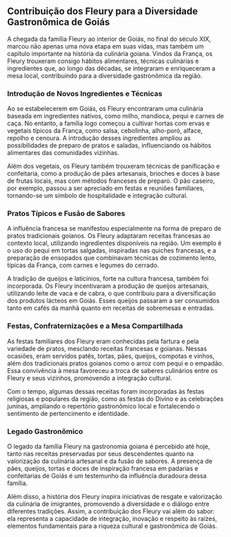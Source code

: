 ## Contribuição dos Fleury para a Diversidade Gastronômica de Goiás

A chegada da família Fleury ao interior de Goiás, no final do século XIX, marcou não apenas uma nova etapa em suas vidas, mas também um capítulo importante na história da culinária goiana. Vindos da França, os Fleury trouxeram consigo hábitos alimentares, técnicas culinárias e ingredientes que, ao longo das décadas, se integraram e enriqueceram a mesa local, contribuindo para a diversidade gastronômica da região.

### Introdução de Novos Ingredientes e Técnicas

Ao se estabelecerem em Goiás, os Fleury encontraram uma culinária baseada em ingredientes nativos, como milho, mandioca, pequi e carnes de caça. No entanto, a família logo começou a cultivar hortas com ervas e vegetais típicos da França, como salsa, cebolinha, alho-poró, alface, repolho e cenoura. A introdução desses ingredientes ampliou as possibilidades de preparo de pratos e saladas, influenciando os hábitos alimentares das comunidades vizinhas.

Além dos vegetais, os Fleury também trouxeram técnicas de panificação e confeitaria, como a produção de pães artesanais, brioches e doces à base de frutas locais, mas com métodos franceses de preparo. O pão caseiro, por exemplo, passou a ser apreciado em festas e reuniões familiares, tornando-se um símbolo de hospitalidade e integração cultural.

### Pratos Típicos e Fusão de Sabores

A influência francesa se manifestou especialmente na forma de preparo de pratos tradicionais goianos. Os Fleury adaptaram receitas francesas ao contexto local, utilizando ingredientes disponíveis na região. Um exemplo é o uso do pequi em tortas salgadas, inspiradas nas quiches francesas, e a preparação de ensopados que combinavam técnicas de cozimento lento, típicas da França, com carnes e legumes do cerrado.

A tradição de queijos e laticínios, forte na cultura francesa, também foi incorporada. Os Fleury incentivaram a produção de queijos artesanais, utilizando leite de vaca e de cabra, o que contribuiu para a diversificação dos produtos lácteos em Goiás. Esses queijos passaram a ser consumidos tanto em cafés da manhã quanto em receitas de sobremesas e entradas.

### Festas, Confraternizações e a Mesa Compartilhada

As festas familiares dos Fleury eram conhecidas pela fartura e pela variedade de pratos, mesclando receitas francesas e goianas. Nessas ocasiões, eram servidos patês, tortas, pães, queijos, compotas e vinhos, além dos tradicionais pratos goianos como o arroz com pequi e o empadão. Essa convivência à mesa favoreceu a troca de saberes culinários entre os Fleury e seus vizinhos, promovendo a integração cultural.

Com o tempo, algumas dessas receitas foram incorporadas às festas religiosas e populares da região, como as festas do Divino e as celebrações juninas, ampliando o repertório gastronômico local e fortalecendo o sentimento de pertencimento e identidade.

### Legado Gastronômico

O legado da família Fleury na gastronomia goiana é percebido até hoje, tanto nas receitas preservadas por seus descendentes quanto na valorização da culinária artesanal e da fusão de sabores. A presença de pães, queijos, tortas e doces de inspiração francesa em padarias e confeitarias de Goiás é um testemunho da influência duradoura dessa família.

Além disso, a história dos Fleury inspira iniciativas de resgate e valorização da culinária de imigrantes, promovendo a diversidade e o diálogo entre diferentes tradições. Assim, a contribuição dos Fleury vai além do sabor: ela representa a capacidade de integração, inovação e respeito às raízes, elementos fundamentais para a riqueza cultural e gastronômica de Goiás.